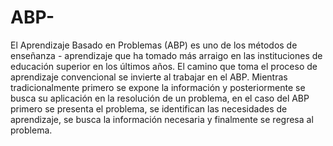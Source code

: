 # ABP-
El Aprendizaje Basado en Problemas (ABP) es uno de los métodos de enseñanza - aprendizaje que ha tomado más arraigo en las instituciones de educación superior en los últimos años. El camino que toma el proceso de aprendizaje convencional se invierte al trabajar en el ABP. Mientras tradicionalmente primero se expone la información y posteriormente se busca su aplicación en la resolución de un problema, en el caso del ABP primero se presenta el problema, se identifican las necesidades de aprendizaje, se busca la información necesaria y finalmente se regresa al problema.
